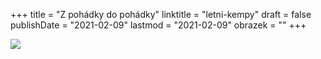 +++
title = "Z pohádky do pohádky"
linktitle = "letni-kempy"
draft = false
publishDate = "2021-02-09"
lastmod = "2021-02-09"
obrazek = ""
+++

![](assets/2-obrazky/ilustrace/leto_kemp.jpg)
